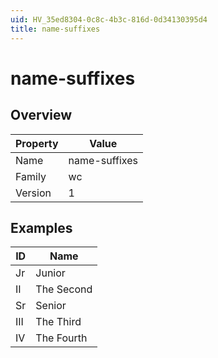 ```yaml
---
uid: HV_35ed8304-0c8c-4b3c-816d-0d34130395d4
title: name-suffixes
---
```


# name-suffixes

## Overview

Property|Value
---|--- 
Name|name-suffixes 
Family|wc 
Version|1

## Examples

ID|Name
---|--- 
Jr|Junior 
II|The Second 
Sr|Senior 
III|The Third 
IV|The Fourth